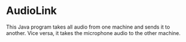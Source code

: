 # AudioLink
This Java program takes all audio from one machine and sends it to another. Vice versa, it takes the microphone audio to the other machine.
